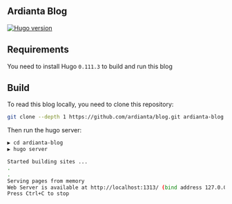 ## Ardianta Blog

[![Hugo version](https://img.shields.io/badge/hugo-v0.111.3-ff69b4.svg)](http://gohugo.io/)

## Requirements

You need to install Hugo `0.111.3` to build and run this blog

## Build

To read this blog locally, you need to clone this repository:

```bash
git clone --depth 1 https://github.com/ardianta/blog.git ardianta-blog
```

Then run the hugo server:

```bash
▶ cd ardianta-blog
▶ hugo server

Started building sites ...
.
.
Serving pages from memory
Web Server is available at http://localhost:1313/ (bind address 127.0.0.1)
Press Ctrl+C to stop
```
